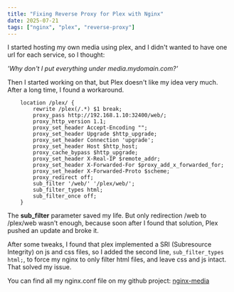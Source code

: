 ```yaml
---
title: "Fixing Reverse Proxy for Plex with Nginx"
date: 2025-07-21
tags: ["nginx", "plex", "reverse-proxy"]
---
```


I started hosting my own media using plex, and I didn't wanted to have one url for each service, so I thought:
 
_'Why don't I put everything under media.mydomain.com?'_

Then I started working on that, but Plex doesn't like my idea very much.
After a long time, I found a workaround.

```
    location /plex/ {
        rewrite /plex(/.*) $1 break;
        proxy_pass http://192.168.1.10:32400/web/;
        proxy_http_version 1.1;
        proxy_set_header Accept-Encoding "";
        proxy_set_header Upgrade $http_upgrade;
        proxy_set_header Connection 'upgrade';
        proxy_set_header Host $http_host;
        proxy_cache_bypass $http_upgrade;
        proxy_set_header X-Real-IP $remote_addr;
        proxy_set_header X-Forwarded-For $proxy_add_x_forwarded_for;
        proxy_set_header X-Forwarded-Proto $scheme;
        proxy_redirect off;
        sub_filter '/web/' '/plex/web/';
        sub_filter_types html;
        sub_filter_once off;
    }
```

The **sub_filter** parameter saved my life. But only redirection /web to /plex/web wasn't enough, because soon after I found that solution, Plex pushed an update and broke it.

After some tweaks, I found that plex implemented a SRI (Subresource Integrity) on js and css files, so I added the second line, ```sub_filter_types html;```, to force my nginx to only filter html files, and leave css and js intact. That solved my issue.

You can find all my nginx.conf file on my github project: [nginx-media](https://github.com/celo0/nginx-media)
